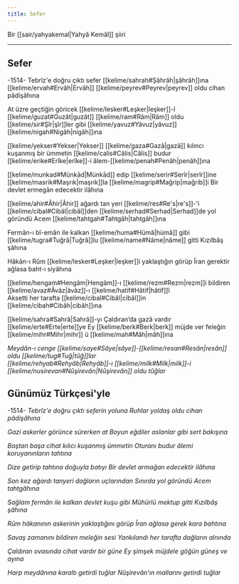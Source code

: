 ```yaml
---
title: Sefer
---
```


Bir [[sair/yahyakemal|Yahyâ Kemâl]] şiiri

---

## Sefer

-1514-
Tebrîz'e doğru çıktı sefer [[kelime/sahrah#Şâhrâh|şâhrâh]]ına
[[kelime/ervah#Ervâh|Ervâh]] [[kelime/peyrev#Peyrev|peyrev]] oldu cihan pâdişâhına

At üzre geçtiğin göricek [[kelime/lesker#Leşker|leşker]]-î [[kelime/guzat#Guzât|guzât]]
[[kelime/ram#Râm|Râm]] oldu [[kelime/sir#Şîr|şîr]]ler gibi [[kelime/yavuz#Yâvuz|yâvuz]] [[kelime/nigah#Nigâh|nigâh]]ına

[[kelime/yekser#Yekser|Yekser]] [[kelime/gaza#Gazâ|gazâ]] kılıncı kuşanmış bir ümmetin
[[kelime/calis#Câlis|Câlis]] budur [[kelime/erike#Erîke|erîke]]-i âlem-[[kelime/penah#Penâh|penâh]]ına

[[kelime/munkad#Münkād|Münkād]] edip [[kelime/serir#Serîr|serîr]]ine [[kelime/masrik#Maşrık|maşrık]]la [[kelime/magrip#Mağrip|mağrib]]i
Bir devlet ermegān edecektir ilâhına

[[kelime/ahir#Âhir|Âhir]] ağardı tan yeri [[kelime/res#Re's|re's]]-'i [[kelime/cibal#Cibâl|cibâl]]den
[[kelime/serhad#Serhad|Serhad]]de yol göründü Acem [[kelime/tahtgah#Tahtgâh|tahtgâh]]ına

Fermân-ı bî-emân ile kalkan [[kelime/huma#Hümâ|hümâ]] gibi
[[kelime/tugra#Tuğrâ|Tuğrâ]]lu [[kelime/name#Nâme|nâme]] gitti Kızılbâş şâhına

Hâkān-ı Rûm [[kelime/lesker#Leşker|leşker]]i yaklaştığın görüp
Îran gerektir ağlasa baht-ı siyâhına

[[kelime/hengam#Hengâm|Hengâm]]-ı [[kelime/rezm#Rezm|rezm]]i bildiren [[kelime/avaz#Âvâz|âvâz]]-ı [[kelime/hatif#Hâtif|hâtif]]î  
Aksetti her tarafta [[kelime/cibal#Cibâl|cibâl]]in [[kelime/cibah#Cibâh|cibâh]]ına

[[kelime/sahra#Sahrâ|Sahrâ]]-yı Çaldıran’da gazâ vardır [[kelime/erte#Erte|erte]]ye
Ey [[kelime/berk#Berk|berk]] müjde ver feleğin [[kelime/mihr#Mihr|mihr]] ü [[kelime/mah#Mâh|mâh]]ına

*Meydân-ı cenge [[kelime/saye#Sâye|sâye]]-[[kelime/resan#Resân|resân]] oldu [[kelime/tug#Tuğ|tûğ]]lar  
[[kelime/rehyab#Rehyâb|Rehyâb]]-ı [[kelime/milk#Milk|milk]]-i [[kelime/nusirevan#Nûşirevân|Nûşirevân]] oldu tûğlar*

## Günümüz Türkçesi'yle
-1514-
*Tebrîz'e doğru çıktı seferin yoluna
Ruhlar yoldaş oldu cihan pâdişâhına*

*Gazi askerler görünce sürerken at
Boyun eğdiler aslanlar gibi sert bakışına*

*Baştan başa cihat kılıcı kuşanmış ümmetin
Oturanı budur âlemi koruyanınların tahtına*

*Dize getirip tahtına doğuyla batıyı
Bir devlet armağan edecektir ilâhına*

*Son kez ağardı tanyeri dağların uçlarından
Sınırda yol göründü Acem tahtgâhına*

*Sağlam fermân ile kalkan devlet kuşu gibi
Mühürlü mektup gitti Kızılbâş şâhına*

*Rûm hâkanının askerinin yaklaştığını görüp
Îran ağlasa gerek kara bahtına*

*Savaş zamanını bildiren meleğin sesi
Yankılandı her tarafta dağların alnında*

*Çaldıran ovasında cihat vardır bir güne
Ey şimşek müjdele göğün güneş ve ayına*

*Harp meydânına karaltı getirdi tuğlar
Nûşirevân'ın mallarını getirdi tuğlar*